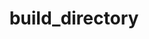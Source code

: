 ---
title: build_directory
layout: module
mod: 'module:build_directory'
category: services-build_directory
---